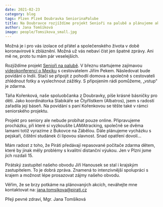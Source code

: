 ```yaml
---
date: 2021-02-23
category: blog
tags: Plzen Plze4 Doubravka SeniorinaPalube
title: Na Doubravce rozjíždíme projekt Senioři na palubě a plánujeme akce!
author: Jana Tomšíková
image: people/Tomsikova_small.jpg
---
```


Možná je i pro vás izolace od přátel a společenského života v době koronavirové k zbláznění. Možná už vás nebaví číst jen špatné zprávy. Ani mě ne, proto tu mám pár veselejších.

Rozjíždíme projekt [Senioři na palubě](https://www.facebook.com/seniorinapalube). V březnu startujeme zajímavou [videokonferencí o Mexiku](https://fb.me/e/3cGi98HUm) s cestovatelem Jiřím Pekem. Následovat bude povídání o Indii. Stačí se připojit z pohodlí domova a společně s cestovateli zhlédnout fotky a vyslechnout zážitky. S připojením rádi pomůžeme, „vstup“ je zdarma.

Táňa Kořenková, naše spoluobčanka z Doubravky, píše krásné básničky pro děti. Jako koordinátorka Slabikáře se Čtyřlístkem (Albatros), jsem s radostí zařadila její báseň. Na povídání s paní Kořenkovou se těšte také v rámci seniorského projektu.

Projekt pro seniory ale nebude probíhat pouze online. Připravujeme procházku, při které si vyzkoušíte LAMAtracking, společně se dvěma lamami totiž vyrazíme z Bukovce na Zábělou. Dále plánujeme vycházku s pejskaři, čištění studánek či lipovou slavnost. Snad opatření dovolí…

Mám radost z toho, že Piráti předávají repasované počítače zdarma dětem, které by jinak měly problémy s kvalitní distanční výukou.  Jen v Plzni jsme jich rozdali 15. 

Pirátský zastupitel našeho obvodu Jiří Hanousek se stal i krajským zastupitelem.  To je dobrá zpráva. Znamená to intenzivnější spolupráci s krajem a možnost lépe prosazovat zájmy našeho obvodu.

Věřím, že se brzy potkáme na plánovaných akcích, neváhejte mne kontaktovat na: jana.tomsikova@pirati.cz

Přeji pevné zdraví, Mgr. Jana Tomšíková
